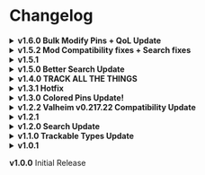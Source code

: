 # Changelog

<details>
<summary><b>
v1.6.0 Bulk Modify Pins + QoL Update
</b></summary>

- New
	- ZOOOM
		- Normal zoom in minimap is not enough? now you can ZOOM MORE! Configurable in config manager. (applies to both small and large map)
	- Icon searching
		- You can now narrow down your searches more by setting an icon type instead of just names (you can pick all icons still).
	- Bulk pin modification (Took way too long to rewrite code to work with this .-.)
		- Ability to modify existing pins' name and icon when modifying Tracked Object entries.
		- Ability to modify existing pins' name and icon through the search window.
		- This will match Pin's Name and Icon and modify it to the currently modified entry.
- Changes
	- Pins are now colored based on their names and icons, instead of just names.
	- Searching is no longer case sensitive (since the pins' characters' cases can't be determined due to the font style).
	- Updated Showcase previews to match the new version, also made it viewable instead of clicking the link.
- Fixes
	- If you have a mod that can change a pin's position you'll be able to overlap a new pin if the positions are absolutely the same to the prior position.
	- When a filter is active, newly created pins (from double clicking in the map) will be invisible.
	- Change entry's Object ID will no longer work with detecting objects with matching id (oversight)
	- Blacklist Word not working properly all the time (happens when the blacklist word is before the id)
		- ex. `SunkenCrypt4(Clone)` | entry: objectID > Crypt, blacklist > Sunken
		- Looking at a structure named `SunkenCrypt4(Clone)` will still get detected because Sunken if before Crypt

- <details>
	<summary>
	Backend
	</summary>

	- MinimapAssistant
		- Added PinName + Icon key storage to distinguish between different combinations.
		- Refactored to be more streamlined and to work with new version. Used TryGetValue and reusing other methods.
		- Moved edittting pin variables to MinimapPatches (so both MinimapAssistant and TrackingAssistant can make use of it)
		- Optimized filtering through pins greatly compared to before. I had no idea IEnumerable acted the way it is (deferred execution). Made it .ToList() and then updates the filter whenever a pin is modified or added.
		- Added compatibility for pin type searching instead of just names.
		- Renamed methods to better match the new code.
	- TrackObjectUI
		- Moved PopulateIcons, FormatSpriteName and m_dictionaryPinType(m_dictionaryPinIcons)variable to MinimapAssistant and added string name to dictionary as well. FilterPinsUI now uses this dictionary as well for overhauled UI.
	- MinimapPatches
		- Added isManualPin token to determine if the newly added pin is made by a player (to avoid it from being filtered out immediately while editting it)
	- Plugin
		- Slightly cleaned up code.
	- LooseDictionary
		- In ChangeKey() instead of using dictionary changekey extension, remove the original node and add the new cloned node instead (dictionary still contains the old node instead of being new if Changekey was used)
		- Added original key parameter to TraverseDetails and TryGetValueLooseLite to fix the new search method with node's blacklistword
	</details>

</details>

<details>
<summary><b>
v1.5.2 Mod Compatibility fixes + Search fixes
</b></summary>

- New
	- You can press enter when the search window field is selected to immediately submit (find) now.
	- Updated description / README.md
		- Compatibility section
		- Slightly fixed up known issues page.
- Fixes
	- Search Window
		- Typing in the search field, M (or the minimap key) closes the minimap
		- Toggling start up config when the mod is disabled won't reflect the changes.
		- The search window will always be opened or closed whenever you open the minimap depending on the "Show Search Window on startup" toggle.
	- Pinnacle
		- Pins not being colored permanently until relog when editting pin name and not clicking out (to deselect pin) after an edit or pressing enter, and then followed by editing the name once more.
	- Under the Radar
		- Pins not being filtered out permanently until mod re-enable, when pinning an object using PinAssistant that is temporarily pinned by Under The Radar and then unloading it by going away from it.
- <details>
	<summary>
	Backend
	</summary>

	- TrackingAssistant
		- Added a check on RemovePin to double check if the removed pin is actually in the dictionary.
	- MinimapAssistant
		- Updates old_PinName whenever OnPinUpdate gets called. (for when user changed the pin name once more. Doesn't apply to Vanilla)
	- OtherModPatches
		- Slightly refactored PinnaclePatches events to use MinimapPatches event
	- GUIExtension
		- Moved to GUIManagerExtensions
	</details>

</details>

<details>
<summary><b>
v1.5.1
</b></summary>

- New
	- Compatibility for Under The Radar
		- You can now add pins where temporary pins made by Under The Radar are located.
- Changes
	- Tracked objects searching
		- Changes id searching behaviour where if you loosely (not exact id match) search for an id, you can find something even though it may not make sense.
			- ex. entry = copper | search key = c_o_p_p_e_r | you'll still find copper.
			- ex. entry = copper, entry = runestone | search key = c_runestone_opper | you'll still find copper instead of runestone
			- this is to avoid similar ids to be detected, especially mushrooms magecap, jotun puffs, etc. can be found through Pickable_Mushroom(Clone), cause their difference is having a text between Mushroom and (Clone).
		- Refactored searching in the backend for a slightly more optimized way. Found out it's doing some meaningless searches.
		- Disabled being able to search crypts' (sunken and forest) interior structure with Crypts in their name (mudpile, torches, are not included, only walls, chests, loot, even doors are disabled.).
			- This is to avoid pinning unintended objects whenever having an entry for Crypt to only track the entrance location.
	- Capitalized previously lowercased Pin names' words when mod pre-fills a looked objects
- Fixes
	- Tracked objects searching
		- Fixed logical error for changing the object id (would've broke the data, but could be fixed through pressing the reload tracked objects key)
	- v1.4.0 Changelog message typo
		- "Pickable_Mushroom(Clone)" can be found with "Pickable_Mushroom_Magecap(Clone)"
		- should've been:
		- "Pickable_Mushroom_Magecap(Clone)" can be found with "Pickable_Mushroom(Clone)"
- <details>
	<summary>
	Backend
	</summary>
	
	- Plugin
		- Forgot to remove printing of layernames.
	- GUIManagerExtension
		- Moved ApplyToggleStyle from TrackObjectUI to GUIManagerExtension as FilterUI now needs it.
		- refactored some functions to remove unnecessary code and repurposed extension to work with some main methods.
	- LooseDictionary
		- Fixed missing code in method, ChangeKey. alternate dictionary deletes key, but does not add new key.
		- Refactored searching for keys, which avoids nonsense conditional checkings(kept on checking validity of the same node)
		- Created a new try get method to avoid unintended found results. (c_o_p_p_e_r finds copper key)
		- left old try get method alone but might remove it next time.
	- TrackingAssistant
		- OnPinAdd will now exclude special pins as well. I thought it was necessary to include them so pins won't overlap, but most special pins have different locations, so it would overlap regardless.
		- ModifyTrackedObject
			- If ChangeKey failed, will fail entirely. This would cause a bug where TrackedObject ID is changed but dictionary key is not change.
		- Slightly refactored FormatObjectNames method.
	</details>

</details>

<details>
<summary><b>
v1.5.0 Better Search Update
</b></summary>

- New
	- Search Window Updates
		- RegEx searching of pin names.
		- Whitelist or Blacklist mode if you want to hide everything or show everything but the query you've inputted.
- Changes
	- Thunderstore did not support underline for some reason while bold, so I had to remove it.
	- Changed CHANGELOG.md `Backend` header to not be in bold.
	- Removed issue entry in "Known Issue" section about struck boulders being invalid, thought it wasn't necessary.
- <details>
	<summary>
	Backend
	</summary>
	
	- Plugin
		- Forgot to remove printing of layernames.
	- GUIManagerExtension
		- Moved ApplyToggleStyle from TrackObjectUI to GUIManagerExtension as FilterUI now needs it.
		- refactored some functions to remove unnecessary code and repurposed extension to work with some main methods.
	</details>

</details>

<details>
<summary><b>
v1.4.0 TRACK ALL THE THINGS
</b></summary>

- New
	- Almost everything can now be trackable. 
		- (Couldn't do 'all' cause it will mess up detections of other objects.)
		- Do not attempt to track a boulder that has been struck with a pickaxe, it will not identify it correctly. Track an unstruck one instead.
			- Will notify if it's invalid or not.
- Removed
	- Tracking Type options.
		- Refactored to be extremely less performance impacting compared to the original one (more details in backend).
		- Now almost everything is pinnable.
		- Might have some flaws but I checked and objects of interest should work correctly, did not test on uncommon or unnecessary objects (like a wood pole or something).
- Fixes
	- Fixed when opening and closing the color wheel while the "Exact ID Match" is toggled on, ObjectID will stay as uninteractable instead of being interactable.
	- Fixed error spam when a raid event ended.
	- Fixed a logical error where even if an id is set to exact match only, it can still be found with an almost similar id.
		- "Pickable_Mushroom_Magecap(Clone)" can be found with "Pickable_Mushroom(Clone)"
- <details>
	<summary>
	Backend
	</summary>
	
	- TrackingAssistant
		- Refactored LookAt to not use GetComponentInParent, but instead get root parent and retrieve name.
			- This will significantly increase performance as it wouldn't continuously call "GetComponentInParent" multiple times for each type, every x second per tick
			- Will show invalid target if it's a boulder struck with a pickaxe.
	- MinimapPatches
		- Refactored patching exclusion of special pins from MinimapAssistant to clean up Transpilers (This way is just so much better, I don't know why I didn't thought of this).
	- CHANGELOG.md
		- everything was bold, fixed that now, (was hard to see in visual studio preview, only noticed after the last update where I showed the changelog on thunderstore).
	- Used CodeMaid to clean up entire project.
	- Updated harmony package of project.
	</details>

</details>

<details>
<summary><b>
v1.3.1 Hotfix
</b></summary>

- Changes
	- CHANGELOG.md
		- added in package, so that thunderstore can detect and add it and that users don't have to click here at the description to go to the changelog at github.
		- reversed version order so the latest version is always at the top.
- Fixes
	- Colored shared pins will now fade properly when switching on or off the shared pins.
	- Fixed issues with pings constantly sending an error that it already exists which led to pins freezing as the game thinks the pings aren't being added properly.
		- Overlooked a check which I accidentally removed during clean up of my code as I thought it was unnecessary.
- <details>
	<summary>
	Backend
	</summary>
	
	- TrackingAssistant
		- Removed indent formatting for saving tracked object data.
	- publish.ps1
		- added changelog.md to compressed archive.
	- README.md
		- changed a bit of words.
		- added proper installation manual.
		- added tutorial for colored pins.
		- forgot to add colored pins section.
	</details>

</details>

<details>
<summary><b>
v1.3.0 Colored Pins Update!
</b></summary>

- New
	- Colored Pins! 
		- New option over at the Track Object UI right beside the pin icon. 
		- You can also change its transparency. 
		- Sadly, due to limitations, the pins are colored based on their pin names.
	

- Changed
	- Changed UI Panels to actually fit with the Game's UI's dynamic panel colors that changes depending on the environment.

- Fixes
	- Fixed bug when modifying current tracked object with an existing ID the currently editting object is deleted instead of just sending an error.
- <details>
	<summary>
	Backend
	</summary>
	
	- A lot of backend changes as I've learned to do stuff differently and so it can be update friendly.
	- Added compatibility for Pinnacle's edit feature with colored pins when editting the name.
	- Plugin
		- Created initialization order convention to better manage enabling or disabling and disposing plugin and maybe to have some use for it in the future.
		- In the past I tried to decouple my classes as much as possible but all it led to was somewhat messy coding in Plugin.cs. I figured that I shouldn't just let Plugin.cs be dependent on ModConfig instance so I moved a lot of things away from it to their respective relating classes. 
			- Transferred saving system call to Tracking Assistant instead of having to listen to an event by TrackingAssistant from Plugin.
			- Transferred TrackingAssistant initialization parameters from Plugin to just be managed by TrackingAssistant itself.
			- Transferred config change events to their respective classes like, is filter window open on startup, and type tracking enabled change.
	- TrackingAssistant (PinAssistantScript)
		- Changed to TrackingAssistant
		- Changed Serialization and Deserialization handling.
		- Changed the way modify implies, instead of changing the values of the class, completely replace it with a new class to work well with the new colored pin codes.
	- TrackObjectUI
		- Moved modify logic to TrackingAssistant and just read return value to determine what messages to show.
		- Changed the way modify implies (see tracking assistant)
	- TrackedObject
		- Added helper methods to retrieve pin type by int
	- FilterPinsUI
		- Exposed UI Members
		- Moved Filter logic to MinimapAssistant
	- LooseDictionary
		- Refactored Traverse method to not be in TrieNode but in the LD class.
		- Added Change key method to help with the new colored pin feature
	- GUIMangerExtension (TMPGUIManager)
		- used extension (just learned of this) instead of creating an entirely new class with almost the same codes
		- fixed a situation where the extension will keep on initializing everytime you load the main menu.
	- Mod Config
		- Followed initialization convention.
	- MinimapPatches
		- Changed events from delegates to Action
	- Unity
		- Used Assembly Definitions so that I don't have to replace a new version of the assembly everytime the ui variables changes
	- May have missed some other refactorings and missed on potential refactoring as I've done way too much to remember all of them and I didn't document the changes until the last few days >.>
	</details>
</details>

<details>
<summary><b>
v1.2.2 Valheim v0.217.22 Compatibility Update
</b></summary>

- Changes
	- Slightly changed tracking UI.
	- <details>
		<summary>
		Backend
		</summary>

		- Updated dependency to latest Jotunn 2.14.3 and BepInEx 5.4.2200.
		</details>
- Fixes
	- Fixed UI bug due to latest Valheim update. (disappeared buttons and an error on main menu load)
	- Fixed a logical error existing since initial release. When modifying an object's ID (modifying a tracked object's ID to an existing ID it will work having 2 entries with identical IDs bugging out of the entry (the latest).

</details>

<details>
<summary><b>
v1.2.1
</b></summary>

- Changes
	- Organized CHANGELOG.md.
	- <details>
		<summary>
		Backend
		</summary>

		- Similar to Plugin.cs and FilterPinsUI.cs, refactored TrackObjectUI.cs to use OnDisable when mod is turned off or UI is inactive to not process stuff on every frame.
		</details>
- Fixes
	- Fixed unable to track, modify or untrack objects randomly occuring. Chances increases when you have too many tracked objects.

</details>

<details>
<summary><b>
v1.2.0 Search Update
</b></summary>

- New
	- Added the ability to search Pins on the map for situations when your map is too crowded with Pins.
		- Press Tab while the map is open to show/hide the window.
		- Enclose the search keyword with `"` to search pins with the exact name. ex. `"Mushroom"`.
		- You can also change its visibility on world startup/mod enabled through the config.
		- If you have Pinnacle and want both of them to show/hide together, just disable `Show Search Window on startup` and toggle off and on `Enabled Mod`.

- Changes
	- <details>
		<summary>
		Backend
		</summary>

		- Plugin.cs 					- refactored to use MonoBehavior OnEnable/Disable (forgot this exists and can be used similarly to my situation).
			- added unsubscription to some missed events on OnDestroy (not really important since plugins don't get destroyed).
		- PinAssistantScripts.cs
			- refactored to not initialize on Instance reference, but instead only create a new instance on Init() (to follow init convention on other classes).
		- MinimapPatches.cs
			- refactored to contain patches in one class only instead of many classes (didn't know you can do it this way.
		- Changed README.md to include new search feature.
	</details>
</details>

<details>
<summary><b>
v1.1.0 Trackable Types Update
</b></summary>

- New
	- Option to choose what types of objects you'd like to look for to increase performance (albeit negligible).
		- Hover each type in the config manager to figure out which do you want to be detectable.
- Changes
	- Separated changelog to CHANGELOG.md.
	- <details>
		<summary>
		Backend
		</summary>

		- Added Dictionary class version for whenever there's changes to how tracked objects are saved in future version.
		- Made UI elements public for modders to change its style (although you can probably do that through just Instance property alone).
		- Updated Jotunn library from 2.12.6 - 2.14.0 (didn't think about updating the template I used).
		- Cleaned up some codes.
		</details>
- Fixes
	- Fixed build uploads to not contain versions 1.0.0 and 1.0.1 zips. (sorry for the extra file size).
</details>

<details>
<summary><b>
v1.0.1
</b></summary>

- Changes	- Changed the hover description for "Look Tick Rate" into a more detailed explanation, the prior message might confuse people.	- Changed default Redundancy Distance from 30 to 20 (I found that it might be too big of a distance to check for redundancy).
	- Slightly organized README.md and added a suggestion section.
- Fixes
	- Fixed sub string searching in TrieNode when a prefix exists in the entry.
		- ex. Runestone ID and Copper ID. And your search is "Rock_Copper(Clone)" it only checked R's descendant but didn't check the rest of the letters so it never reached C of the 'Copper ID'.
</details>

**v1.0.0** Initial Release